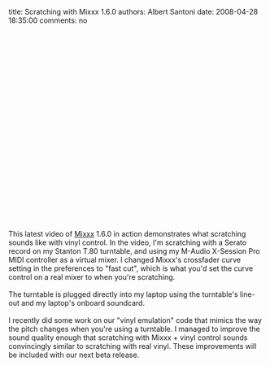 title: Scratching with Mixxx 1.6.0
authors: Albert Santoni
date: 2008-04-28 18:35:00
comments: no

<center><object width="425" height="355"><param name="movie" value="http://www.youtube.com/v/nAqI4HAcQi4&hl=en"></param>
<param name="wmode" value="transparent"></param>
<embed src="https://www.youtube.com/v/nAqI4HAcQi4&hl=en" type="application/x-shockwave-flash" wmode="transparent" width="425" height="355"></embed>
</object>
</center>
<br />
<br />
This latest video of <a href="http://www.mixxx.org">Mixxx</a>
 1.6.0 in action demonstrates what scratching sounds like with vinyl control. In the video, I'm scratching with a Serato record on my Stanton T.80 turntable, and using my M-Audio X-Session Pro MIDI controller as a virtual mixer. I changed Mixxx's crossfader curve setting in the preferences to "fast cut", which is what you'd set the curve control on a real mixer to when you're scratching.<br />
<br />
The turntable is plugged directly into my laptop using the turntable's line-out and my laptop's onboard soundcard.<br />
<br />
I recently did some work on our "vinyl emulation" code that mimics the way the pitch changes when you're using a turntable. I managed to improve the sound quality enough that scratching with Mixxx + vinyl control sounds convincingly similar to scratching with real vinyl. These improvements will be included with our next beta release.
